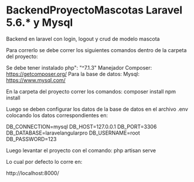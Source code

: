 # BackendProyectoMascotas Laravel 5.6.* y Mysql
Backend en laravel con login, logout y crud de modelo mascota

Para correrlo se debe correr los siguientes comandos dentro de la carpeta del proyecto:

Se debe tener instalado 
php": "^7.1.3"
Manejador Composer: https://getcomposer.org/
Para la base de datos: Mysql:  https://www.mysql.com/

En la carpeta del proyecto correr los comandos:
composer install
npm install

Luego se deben configurar los datos de la base de datos en el archivo
.env
colocando los datos correspondientes en:

DB_CONNECTION=mysql
DB_HOST=127.0.0.1
DB_PORT=3306
DB_DATABASE=laravelangularpro
DB_USERNAME=root
DB_PASSWORD=123

Luego levantar el proyecto con el comando:
php artisan serve

Lo cual por defecto lo corre en:

http://localhost:8000/

